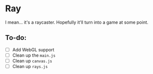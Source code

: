 # Ray

I mean... it's a raycaster. Hopefully it'll turn into a game at some point.

## To-do:

- [ ] Add WebGL support
- [ ] Clean up the `main.js`
- [ ] Clean up `canvas.js`
- [ ] Clean up `rays.js`
